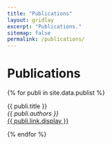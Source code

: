 ```yaml
---
title: "Publications"
layout: gridlay
excerpt: "Publications."
sitemap: false
permalink: /publications/
---
```



# Publications
{% for publi in site.data.publist %}

  {{ publi.title }} <br />
  <em>{{ publi.authors }} </em><br /><a href="{{ publi.link.url }}">{{ publi.link.display }}</a>

{% endfor %}

